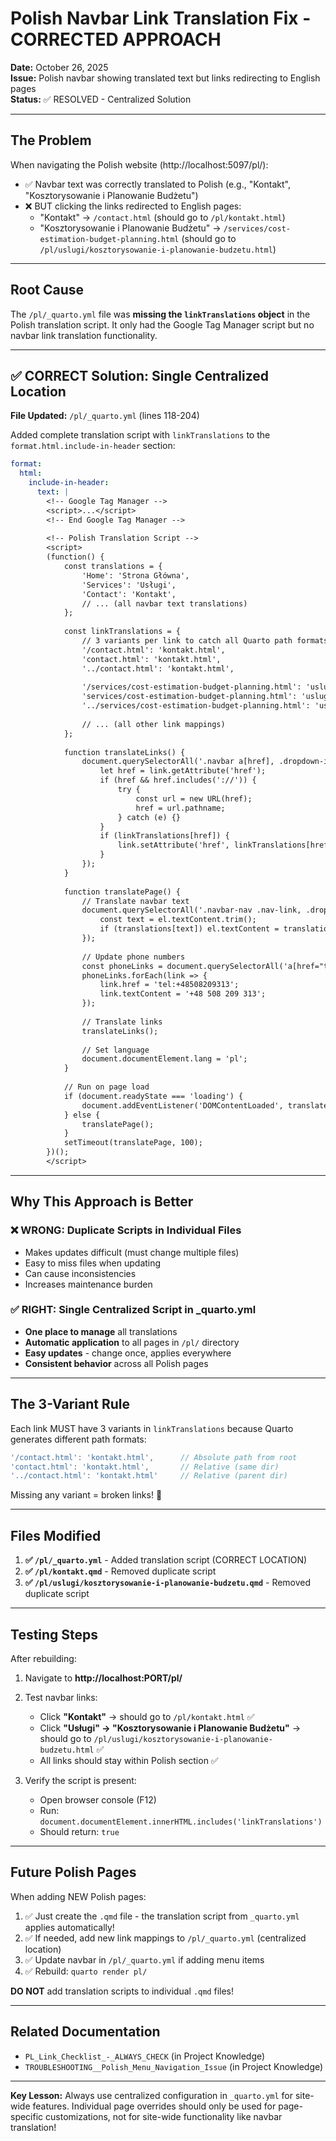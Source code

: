 # Polish Navbar Link Translation Fix - CORRECTED APPROACH

**Date:** October 26, 2025  
**Issue:** Polish navbar showing translated text but links redirecting to English pages  
**Status:** ✅ RESOLVED - Centralized Solution

---

## The Problem

When navigating the Polish website (http://localhost:5097/pl/):
- ✅ Navbar text was correctly translated to Polish (e.g., "Kontakt", "Kosztorysowanie i Planowanie Budżetu")
- ❌ BUT clicking the links redirected to English pages:
  - "Kontakt" → `/contact.html` (should go to `/pl/kontakt.html`)
  - "Kosztorysowanie i Planowanie Budżetu" → `/services/cost-estimation-budget-planning.html` (should go to `/pl/uslugi/kosztorysowanie-i-planowanie-budzetu.html`)

---

## Root Cause

The `/pl/_quarto.yml` file was **missing the `linkTranslations` object** in the Polish translation script. It only had the Google Tag Manager script but no navbar link translation functionality.

---

## ✅ CORRECT Solution: Single Centralized Location

**File Updated:** `/pl/_quarto.yml` (lines 118-204)

Added complete translation script with `linkTranslations` to the `format.html.include-in-header` section:

```yaml
format:
  html:
    include-in-header:
      text: |
        <!-- Google Tag Manager -->
        <script>...</script>
        <!-- End Google Tag Manager -->
        
        <!-- Polish Translation Script -->
        <script>
        (function() {
            const translations = {
                'Home': 'Strona Główna',
                'Services': 'Usługi',
                'Contact': 'Kontakt',
                // ... (all navbar text translations)
            };
            
            const linkTranslations = {
                // 3 variants per link to catch all Quarto path formats:
                '/contact.html': 'kontakt.html',
                'contact.html': 'kontakt.html',
                '../contact.html': 'kontakt.html',
                
                '/services/cost-estimation-budget-planning.html': 'uslugi/kosztorysowanie-i-planowanie-budzetu.html',
                'services/cost-estimation-budget-planning.html': 'uslugi/kosztorysowanie-i-planowanie-budzetu.html',
                '../services/cost-estimation-budget-planning.html': 'uslugi/kosztorysowanie-i-planowanie-budzetu.html',
                
                // ... (all other link mappings)
            };
            
            function translateLinks() {
                document.querySelectorAll('.navbar a[href], .dropdown-item[href]').forEach(link => {
                    let href = link.getAttribute('href');
                    if (href && href.includes('://')) {
                        try {
                            const url = new URL(href);
                            href = url.pathname;
                        } catch (e) {}
                    }
                    if (linkTranslations[href]) {
                        link.setAttribute('href', linkTranslations[href]);
                    }
                });
            }
            
            function translatePage() {
                // Translate navbar text
                document.querySelectorAll('.navbar-nav .nav-link, .dropdown-item').forEach(el => {
                    const text = el.textContent.trim();
                    if (translations[text]) el.textContent = translations[text];
                });
                
                // Update phone numbers
                const phoneLinks = document.querySelectorAll('a[href="tel:+442032399967"]');
                phoneLinks.forEach(link => {
                    link.href = 'tel:+48508209313';
                    link.textContent = '+48 508 209 313';
                });
                
                // Translate links
                translateLinks();
                
                // Set language
                document.documentElement.lang = 'pl';
            }
            
            // Run on page load
            if (document.readyState === 'loading') {
                document.addEventListener('DOMContentLoaded', translatePage);
            } else {
                translatePage();
            }
            setTimeout(translatePage, 100);
        })();
        </script>
```

---

## Why This Approach is Better

### ❌ WRONG: Duplicate Scripts in Individual Files
- Makes updates difficult (must change multiple files)
- Easy to miss files when updating
- Can cause inconsistencies
- Increases maintenance burden

### ✅ RIGHT: Single Centralized Script in _quarto.yml
- **One place to manage** all translations
- **Automatic application** to all pages in `/pl/` directory
- **Easy updates** - change once, applies everywhere
- **Consistent behavior** across all Polish pages

---

## The 3-Variant Rule

Each link MUST have 3 variants in `linkTranslations` because Quarto generates different path formats:

```javascript
'/contact.html': 'kontakt.html',      // Absolute path from root
'contact.html': 'kontakt.html',       // Relative (same dir)
'../contact.html': 'kontakt.html'     // Relative (parent dir)
```

Missing any variant = broken links! 🚨

---

## Files Modified

1. **✅ `/pl/_quarto.yml`** - Added translation script (CORRECT LOCATION)
2. **✅ `/pl/kontakt.qmd`** - Removed duplicate script
3. **✅ `/pl/uslugi/kosztorysowanie-i-planowanie-budzetu.qmd`** - Removed duplicate script

---

## Testing Steps

After rebuilding:

1. Navigate to **http://localhost:PORT/pl/**
2. Test navbar links:
   - Click **"Kontakt"** → should go to `/pl/kontakt.html` ✅
   - Click **"Usługi" → "Kosztorysowanie i Planowanie Budżetu"** → should go to `/pl/uslugi/kosztorysowanie-i-planowanie-budzetu.html` ✅
   - All links should stay within Polish section ✅

3. Verify the script is present:
   - Open browser console (F12)
   - Run: `document.documentElement.innerHTML.includes('linkTranslations')`
   - Should return: `true`

---

## Future Polish Pages

When adding NEW Polish pages:

1. ✅ Just create the `.qmd` file - the translation script from `_quarto.yml` applies automatically!
2. ✅ If needed, add new link mappings to `/pl/_quarto.yml` (centralized location)
3. ✅ Update navbar in `/pl/_quarto.yml` if adding menu items
4. ✅ Rebuild: `quarto render pl/`

**DO NOT** add translation scripts to individual `.qmd` files!

---

## Related Documentation

- `PL_Link_Checklist_-_ALWAYS_CHECK` (in Project Knowledge)
- `TROUBLESHOOTING__Polish_Menu_Navigation_Issue` (in Project Knowledge)

---

**Key Lesson:** Always use centralized configuration in `_quarto.yml` for site-wide features. Individual page overrides should only be used for page-specific customizations, not for site-wide functionality like navbar translation!
